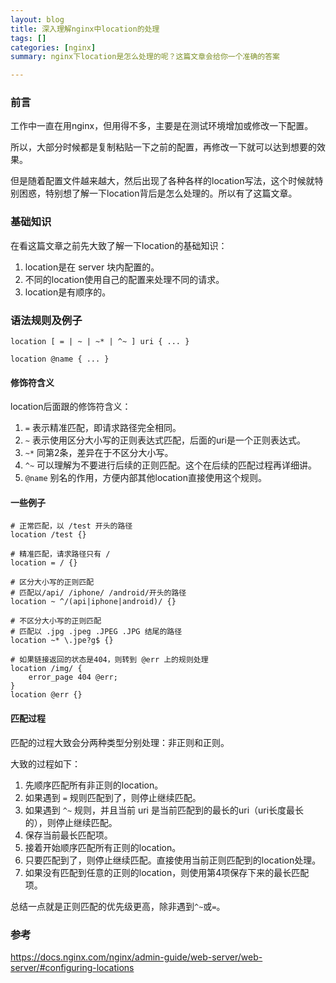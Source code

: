 ```yaml
---
layout: blog
title: 深入理解nginx中location的处理
tags: []
categories: [nginx]
summary: nginx下location是怎么处理的呢？这篇文章会给你一个准确的答案

---
```


### 前言

工作中一直在用nginx，但用得不多，主要是在测试环境增加或修改一下配置。

所以，大部分时候都是复制粘贴一下之前的配置，再修改一下就可以达到想要的效果。

但是随着配置文件越来越大，然后出现了各种各样的location写法，这个时候就特别困惑，特别想了解一下location背后是怎么处理的。所以有了这篇文章。

### 基础知识

在看这篇文章之前先大致了解一下location的基础知识：

1. location是在 server 块内配置的。
2. 不同的location使用自己的配置来处理不同的请求。
3. location是有顺序的。

### 语法规则及例子

```plain
location [ = | ~ | ~* | ^~ ] uri { ... }

location @name { ... }
```

#### 修饰符含义
location后面跟的修饰符含义：

1. `=` 表示精准匹配，即请求路径完全相同。
2. `~` 表示使用区分大小写的正则表达式匹配，后面的uri是一个正则表达式。
3. `~*` 同第2条，差异在于不区分大小写。
4. `^~` 可以理解为不要进行后续的正则匹配。这个在后续的匹配过程再详细讲。
5. `@name` 别名的作用，方便内部其他location直接使用这个规则。

#### 一些例子

```nginx
# 正常匹配，以 /test 开头的路径
location /test {}

# 精准匹配，请求路径只有 /
location = / {}

# 区分大小写的正则匹配
# 匹配以/api/ /iphone/ /android/开头的路径
location ~ ^/(api|iphone|android)/ {}

# 不区分大小写的正则匹配
# 匹配以 .jpg .jpeg .JPEG .JPG 结尾的路径
location ~* \.jpe?g$ {}

# 如果链接返回的状态是404，则转到 @err 上的规则处理
location /img/ {
	error_page 404 @err;
}
location @err {}
```

#### 匹配过程

匹配的过程大致会分两种类型分别处理：非正则和正则。

大致的过程如下：

1. 先顺序匹配所有非正则的location。
2. 如果遇到 `=` 规则匹配到了，则停止继续匹配。
3. 如果遇到 `^~` 规则，并且当前 uri 是当前匹配到的最长的uri（uri长度最长的），则停止继续匹配。
4. 保存当前最长匹配项。
5. 接着开始顺序匹配所有正则的location。
6. 只要匹配到了，则停止继续匹配。直接使用当前正则匹配到的location处理。
7. 如果没有匹配到任意的正则的location，则使用第4项保存下来的最长匹配项。

总结一点就是正则匹配的优先级更高，除非遇到`^~`或`=`。 

### 参考

<https://docs.nginx.com/nginx/admin-guide/web-server/web-server/#configuring-locations>